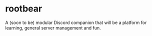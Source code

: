 # rootbear
A (soon to be) modular Discord companion that will be a platform for learning, general server management and fun.
